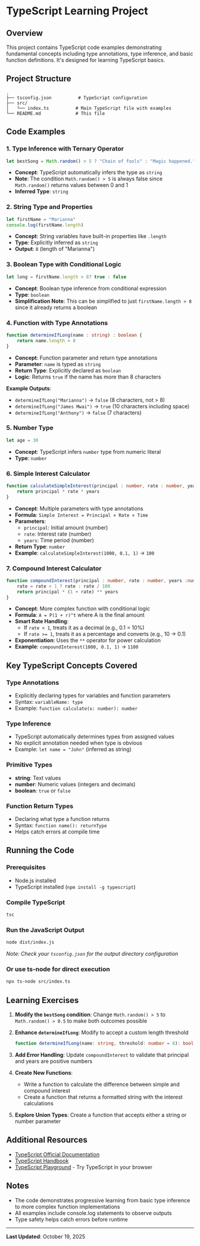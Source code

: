 # TypeScript Learning Project

## Overview
This project contains TypeScript code examples demonstrating fundamental concepts including type annotations, type inference, and basic function definitions. It's designed for learning TypeScript basics.

## Project Structure
```
.
├── tsconfig.json          # TypeScript configuration
├── src/
│   └── index.ts          # Main TypeScript file with examples
└── README.md             # This file
```

## Code Examples

### 1. Type Inference with Ternary Operator
```typescript
let bestSong = Math.random() > 5 ? "Chain of fools" : "Magic happened."
```
- **Concept**: TypeScript automatically infers the type as `string`
- **Note**: The condition `Math.random() > 5` is always false since `Math.random()` returns values between 0 and 1
- **Inferred Type**: `string`

### 2. String Type and Properties
```typescript
let firstName = "Marianna"
console.log(firstName.length)
```
- **Concept**: String variables have built-in properties like `.length`
- **Type**: Explicitly inferred as `string`
- **Output**: `8` (length of "Marianna")

### 3. Boolean Type with Conditional Logic
```typescript
let long = firstName.length > 8? true : false
```
- **Concept**: Boolean type inference from conditional expression
- **Type**: `boolean`
- **Simplification Note**: This can be simplified to just `firstName.length > 8` since it already returns a boolean

### 4. Function with Type Annotations
```typescript
function determineIfLong(name : string) : boolean {
    return name.length > 8
}
```
- **Concept**: Function parameter and return type annotations
- **Parameter**: `name` is typed as `string`
- **Return Type**: Explicitly declared as `boolean`
- **Logic**: Returns `true` if the name has more than 8 characters

**Example Outputs**:
- `determineIfLong("Marianna")` → `false` (8 characters, not > 8)
- `determineIfLong("James Mwai")` → `true` (10 characters including space)
- `determineIfLong("Anthony")` → `false` (7 characters)

### 5. Number Type
```typescript
let age = 30
```
- **Concept**: TypeScript infers `number` type from numeric literal
- **Type**: `number`

### 6. Simple Interest Calculator
```typescript
function calculateSimpleInterest(principal : number, rate : number, years : number) : number {
    return principal * rate * years
}
```
- **Concept**: Multiple parameters with type annotations
- **Formula**: `Simple Interest = Principal × Rate × Time`
- **Parameters**:
  - `principal`: Initial amount (number)
  - `rate`: Interest rate (number)
  - `years`: Time period (number)
- **Return Type**: `number`
- **Example**: `calculateSimpleInterest(1000, 0.1, 1)` → `100`

### 7. Compound Interest Calculator
```typescript
function compoundInterest(principal : number, rate : number, years :number) : number {
    rate = rate < 1 ? rate : rate / 100
    return principal * (1 + rate) ** years
}
```
- **Concept**: More complex function with conditional logic
- **Formula**: `A = P(1 + r)^t` where A is the final amount
- **Smart Rate Handling**: 
  - If `rate < 1`, treats it as a decimal (e.g., 0.1 = 10%)
  - If `rate >= 1`, treats it as a percentage and converts (e.g., 10 → 0.1)
- **Exponentiation**: Uses the `**` operator for power calculation
- **Example**: `compoundInterest(1000, 0.1, 1)` → `1100`

## Key TypeScript Concepts Covered

### Type Annotations
- Explicitly declaring types for variables and function parameters
- Syntax: `variableName: type`
- Example: `function calculate(x: number): number`

### Type Inference
- TypeScript automatically determines types from assigned values
- No explicit annotation needed when type is obvious
- Example: `let name = "John"` (inferred as string)

### Primitive Types
- **string**: Text values
- **number**: Numeric values (integers and decimals)
- **boolean**: `true` or `false`

### Function Return Types
- Declaring what type a function returns
- Syntax: `function name(): returnType`
- Helps catch errors at compile time

## Running the Code

### Prerequisites
- Node.js installed
- TypeScript installed (`npm install -g typescript`)

### Compile TypeScript
```bash
tsc
```

### Run the JavaScript Output
```bash
node dist/index.js
```
*Note: Check your `tsconfig.json` for the output directory configuration*

### Or use ts-node for direct execution
```bash
npx ts-node src/index.ts
```

## Learning Exercises

1. **Modify the `bestSong` condition**: Change `Math.random() > 5` to `Math.random() > 0.5` to make both outcomes possible

2. **Enhance `determineIfLong`**: Modify to accept a custom length threshold
   ```typescript
   function determineIfLong(name: string, threshold: number = 8): boolean
   ```

3. **Add Error Handling**: Update `compoundInterest` to validate that principal and years are positive numbers

4. **Create New Functions**: 
   - Write a function to calculate the difference between simple and compound interest
   - Create a function that returns a formatted string with the interest calculations

5. **Explore Union Types**: Create a function that accepts either a string or number parameter

## Additional Resources

- [TypeScript Official Documentation](https://www.typescriptlang.org/docs/)
- [TypeScript Handbook](https://www.typescriptlang.org/docs/handbook/intro.html)
- [TypeScript Playground](https://www.typescriptlang.org/play) - Try TypeScript in your browser

## Notes

- The code demonstrates progressive learning from basic type inference to more complex function implementations
- All examples include console.log statements to observe outputs
- Type safety helps catch errors before runtime

---

**Last Updated**: October 19, 2025
